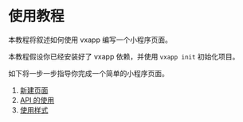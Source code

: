 # 使用教程

本教程将叙述如何使用 vxapp 编写一个小程序页面。

本教程假设你已经安装好了 vxapp 依赖，并使用 `vxapp init` 初始化项目。

如下将一步一步指导你完成一个简单的小程序页面。

1. [新建页面](newpage.md)
1. [API 的使用](useapi.md)
1. [使用样式](style.md)